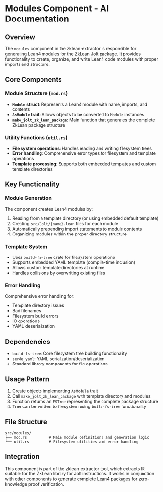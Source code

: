 # Modules Component - AI Documentation

## Overview
The `modules` component in the zklean-extractor is responsible for generating Lean4 modules for the ZkLean Jolt package. It provides functionality to create, organize, and write Lean4 code modules with proper imports and structure.

## Core Components

### Module Structure (`mod.rs`)
- **`Module` struct**: Represents a Lean4 module with name, imports, and contents
- **`AsModule` trait**: Allows objects to be converted to `Module` instances
- **`make_jolt_zk_lean_package`**: Main function that generates the complete ZkLean package structure

### Utility Functions (`util.rs`)
- **File system operations**: Handles reading and writing filesystem trees
- **Error handling**: Comprehensive error types for filesystem and template operations
- **Template processing**: Supports both embedded templates and custom template directories

## Key Functionality

### Module Generation
The component creates Lean4 modules by:
1. Reading from a template directory (or using embedded default template)
2. Creating `src/Jolt/{name}.lean` files for each module
3. Automatically prepending import statements to module contents
4. Organizing modules within the proper directory structure

### Template System
- Uses `build-fs-tree` crate for filesystem operations
- Supports embedded YAML template (compile-time inclusion)
- Allows custom template directories at runtime
- Handles collisions by overwriting existing files

### Error Handling
Comprehensive error handling for:
- Template directory issues
- Bad filenames
- Filesystem build errors
- IO operations
- YAML deserialization

## Dependencies
- `build-fs-tree`: Core filesystem tree building functionality
- `serde_yaml`: YAML serialization/deserialization
- Standard library components for file operations

## Usage Pattern
1. Create objects implementing `AsModule` trait
2. Call `make_jolt_zk_lean_package` with template directory and modules
3. Function returns an `FSTree` representing the complete package structure
4. Tree can be written to filesystem using `build-fs-tree` functionality

## File Structure
```
src/modules/
├── mod.rs          # Main module definitions and generation logic
└── util.rs         # Filesystem utilities and error handling
```

## Integration
This component is part of the zklean-extractor tool, which extracts IR suitable for the ZKLean library for Jolt instructions. It works in conjunction with other components to generate complete Lean4 packages for zero-knowledge proof verification.